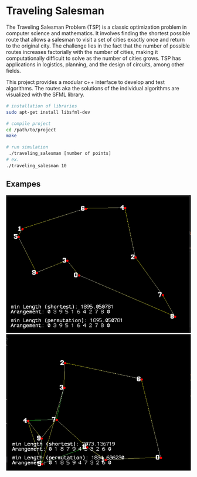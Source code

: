 # Traveling Salesman

The Traveling Salesman Problem (TSP) is a classic optimization problem in computer science and mathematics. It involves finding the shortest possible route that allows a salesman to visit a set of cities exactly once and return to the original city. The challenge lies in the fact that the number of possible routes increases factorially with the number of cities, making it computationally difficult to solve as the number of cities grows. TSP has applications in logistics, planning, and the design of circuits, among other fields.

This project provides a modular c++ interface to develop and test algorithms. The routes aka the solutions of the individual algorithms are visualized with the SFML library. 


```bash
# installation of libraries
sudo apt-get install libsfml-dev
```

```bash
# compile project
cd /path/to/project
make
```

```bash
# run simulation
 ./traveling_salesman [number of points]
# ex.
./traveling_salesman 10
```

## Exampes
![alt text](resource/1.png "1.png")
![alt text](resource/2.png "2.png")
